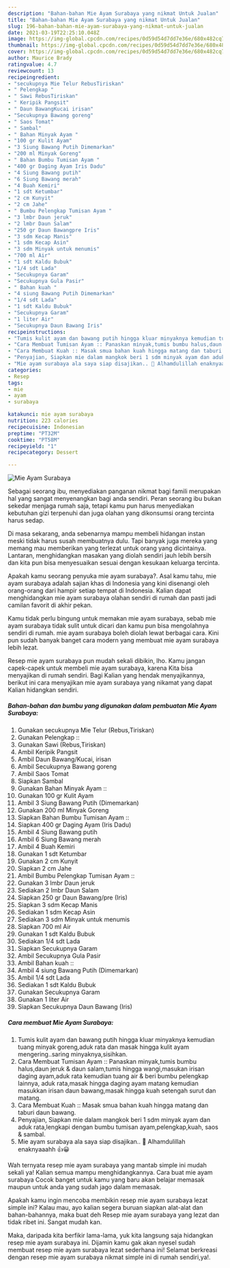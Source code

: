 ```yaml
---
description: "Bahan-bahan Mie Ayam Surabaya yang nikmat Untuk Jualan"
title: "Bahan-bahan Mie Ayam Surabaya yang nikmat Untuk Jualan"
slug: 196-bahan-bahan-mie-ayam-surabaya-yang-nikmat-untuk-jualan
date: 2021-03-19T22:25:10.048Z
image: https://img-global.cpcdn.com/recipes/0d59d54d7dd7e36e/680x482cq70/mie-ayam-surabaya-foto-resep-utama.jpg
thumbnail: https://img-global.cpcdn.com/recipes/0d59d54d7dd7e36e/680x482cq70/mie-ayam-surabaya-foto-resep-utama.jpg
cover: https://img-global.cpcdn.com/recipes/0d59d54d7dd7e36e/680x482cq70/mie-ayam-surabaya-foto-resep-utama.jpg
author: Maurice Brady
ratingvalue: 4.7
reviewcount: 13
recipeingredient:
- "secukupnya Mie Telur RebusTiriskan"
- " Pelengkap "
- " Sawi RebusTiriskan"
- " Keripik Pangsit"
- " Daun BawangKucai irisan"
- "Secukupnya Bawang goreng"
- " Saos Tomat"
- " Sambal"
- " Bahan Minyak Ayam "
- "100 gr Kulit Ayam"
- "3 Siung Bawang Putih Dimemarkan"
- "200 ml Minyak Goreng"
- " Bahan Bumbu Tumisan Ayam "
- "400 gr Daging Ayam Iris Dadu"
- "4 Siung Bawang putih"
- "6 Siung Bawang merah"
- "4 Buah Kemiri"
- "1 sdt Ketumbar"
- "2 cm Kunyit"
- "2 cm Jahe"
- " Bumbu Pelengkap Tumisan Ayam "
- "3 lmbr Daun jeruk"
- "2 lmbr Daun Salam"
- "250 gr Daun Bawangpre Iris"
- "3 sdm Kecap Manis"
- "1 sdm Kecap Asin"
- "3 sdm Minyak untuk menumis"
- "700 ml Air"
- "1 sdt Kaldu Bubuk"
- "1/4 sdt Lada"
- "Secukupnya Garam"
- "Secukupnya Gula Pasir"
- " Bahan kuah "
- "4 siung Bawang Putih Dimemarkan"
- "1/4 sdt Lada"
- "1 sdt Kaldu Bubuk"
- "Secukupnya Garam"
- "1 liter Air"
- "Secukupnya Daun Bawang Iris"
recipeinstructions:
- "Tumis kulit ayam dan bawang putih hingga kluar minyaknya kemudian tuang minyak goreng,aduk rata dan masak hingga kulit ayam mengering..saring minyaknya,sisihkan."
- "Cara Membuat Tumisan Ayam :: Panaskan minyak,tumis bumbu halus,daun jeruk &amp; daun salam,tumis hingga wangi,masukan irisan daging ayam,aduk rata kemudian tuang air &amp; beri bumbu pelengkap lainnya, aduk rata,masak hingga daging ayam matang kemudian masukkan irisan daun bawang,masak hingga kuah setengah surut dan matang."
- "Cara Membuat Kuah :: Masak smua bahan kuah hingga matang dan taburi daun bawang."
- "Penyajian, Siapkan mie dalam mangkok beri 1 sdm minyak ayam dan aduk rata,lengkapi dengan bumbu tumisan ayam,pelengkap,kuah, saos &amp; sambal."
- "Mie ayam surabaya ala saya siap disajikan.. 🍝 Alhamdulillah enaknyaaahh 👍😀"
categories:
- Resep
tags:
- mie
- ayam
- surabaya

katakunci: mie ayam surabaya 
nutrition: 223 calories
recipecuisine: Indonesian
preptime: "PT32M"
cooktime: "PT58M"
recipeyield: "1"
recipecategory: Dessert

---
```



![Mie Ayam Surabaya](https://img-global.cpcdn.com/recipes/0d59d54d7dd7e36e/680x482cq70/mie-ayam-surabaya-foto-resep-utama.jpg)

Sebagai seorang ibu, menyediakan panganan nikmat bagi famili merupakan hal yang sangat menyenangkan bagi anda sendiri. Peran seorang ibu bukan sekedar menjaga rumah saja, tetapi kamu pun harus menyediakan kebutuhan gizi terpenuhi dan juga olahan yang dikonsumsi orang tercinta harus sedap.

Di masa  sekarang, anda sebenarnya mampu membeli hidangan instan meski tidak harus susah membuatnya dulu. Tapi banyak juga mereka yang memang mau memberikan yang terlezat untuk orang yang dicintainya. Lantaran, menghidangkan masakan yang diolah sendiri jauh lebih bersih dan kita pun bisa menyesuaikan sesuai dengan kesukaan keluarga tercinta. 



Apakah kamu seorang penyuka mie ayam surabaya?. Asal kamu tahu, mie ayam surabaya adalah sajian khas di Indonesia yang kini disenangi oleh orang-orang dari hampir setiap tempat di Indonesia. Kalian dapat menghidangkan mie ayam surabaya olahan sendiri di rumah dan pasti jadi camilan favorit di akhir pekan.

Kamu tidak perlu bingung untuk memakan mie ayam surabaya, sebab mie ayam surabaya tidak sulit untuk dicari dan kamu pun bisa mengolahnya sendiri di rumah. mie ayam surabaya boleh diolah lewat berbagai cara. Kini pun sudah banyak banget cara modern yang membuat mie ayam surabaya lebih lezat.

Resep mie ayam surabaya pun mudah sekali dibikin, lho. Kamu jangan capek-capek untuk membeli mie ayam surabaya, karena Kita bisa menyajikan di rumah sendiri. Bagi Kalian yang hendak menyajikannya, berikut ini cara menyajikan mie ayam surabaya yang nikamat yang dapat Kalian hidangkan sendiri.

<!--inarticleads1-->

##### Bahan-bahan dan bumbu yang digunakan dalam pembuatan Mie Ayam Surabaya:

1. Gunakan secukupnya Mie Telur (Rebus,Tiriskan)
1. Gunakan  Pelengkap ::
1. Gunakan  Sawi (Rebus,Tiriskan)
1. Ambil  Keripik Pangsit
1. Ambil  Daun Bawang/Kucai, irisan
1. Ambil Secukupnya Bawang goreng
1. Ambil  Saos Tomat
1. Siapkan  Sambal
1. Gunakan  Bahan Minyak Ayam ::
1. Gunakan 100 gr Kulit Ayam
1. Ambil 3 Siung Bawang Putih (Dimemarkan)
1. Gunakan 200 ml Minyak Goreng
1. Siapkan  Bahan Bumbu Tumisan Ayam ::
1. Siapkan 400 gr Daging Ayam (Iris Dadu)
1. Ambil 4 Siung Bawang putih
1. Ambil 6 Siung Bawang merah
1. Ambil 4 Buah Kemiri
1. Gunakan 1 sdt Ketumbar
1. Gunakan 2 cm Kunyit
1. Siapkan 2 cm Jahe
1. Ambil  Bumbu Pelengkap Tumisan Ayam ::
1. Gunakan 3 lmbr Daun jeruk
1. Sediakan 2 lmbr Daun Salam
1. Siapkan 250 gr Daun Bawang/pre (Iris)
1. Siapkan 3 sdm Kecap Manis
1. Sediakan 1 sdm Kecap Asin
1. Sediakan 3 sdm Minyak untuk menumis
1. Siapkan 700 ml Air
1. Gunakan 1 sdt Kaldu Bubuk
1. Sediakan 1/4 sdt Lada
1. Siapkan Secukupnya Garam
1. Ambil Secukupnya Gula Pasir
1. Ambil  Bahan kuah ::
1. Ambil 4 siung Bawang Putih (Dimemarkan)
1. Ambil 1/4 sdt Lada
1. Sediakan 1 sdt Kaldu Bubuk
1. Gunakan Secukupnya Garam
1. Gunakan 1 liter Air
1. Siapkan Secukupnya Daun Bawang (Iris)




<!--inarticleads2-->

##### Cara membuat Mie Ayam Surabaya:

1. Tumis kulit ayam dan bawang putih hingga kluar minyaknya kemudian tuang minyak goreng,aduk rata dan masak hingga kulit ayam mengering..saring minyaknya,sisihkan.
1. Cara Membuat Tumisan Ayam :: Panaskan minyak,tumis bumbu halus,daun jeruk &amp; daun salam,tumis hingga wangi,masukan irisan daging ayam,aduk rata kemudian tuang air &amp; beri bumbu pelengkap lainnya, aduk rata,masak hingga daging ayam matang kemudian masukkan irisan daun bawang,masak hingga kuah setengah surut dan matang.
1. Cara Membuat Kuah :: Masak smua bahan kuah hingga matang dan taburi daun bawang.
1. Penyajian, Siapkan mie dalam mangkok beri 1 sdm minyak ayam dan aduk rata,lengkapi dengan bumbu tumisan ayam,pelengkap,kuah, saos &amp; sambal.
1. Mie ayam surabaya ala saya siap disajikan.. 🍝 Alhamdulillah enaknyaaahh 👍😀




Wah ternyata resep mie ayam surabaya yang mantab simple ini mudah sekali ya! Kalian semua mampu menghidangkannya. Cara buat mie ayam surabaya Cocok banget untuk kamu yang baru akan belajar memasak maupun untuk anda yang sudah jago dalam memasak.

Apakah kamu ingin mencoba membikin resep mie ayam surabaya lezat simple ini? Kalau mau, ayo kalian segera buruan siapkan alat-alat dan bahan-bahannya, maka buat deh Resep mie ayam surabaya yang lezat dan tidak ribet ini. Sangat mudah kan. 

Maka, daripada kita berfikir lama-lama, yuk kita langsung saja hidangkan resep mie ayam surabaya ini. Dijamin kamu gak akan nyesel sudah membuat resep mie ayam surabaya lezat sederhana ini! Selamat berkreasi dengan resep mie ayam surabaya nikmat simple ini di rumah sendiri,ya!.

